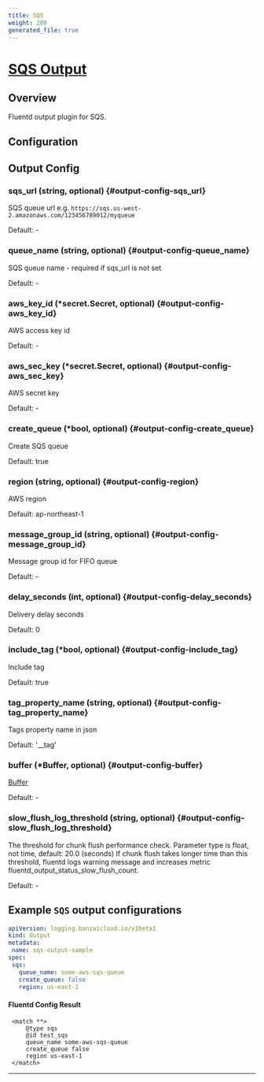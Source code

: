 ```yaml
---
title: SQS
weight: 200
generated_file: true
---
```


# [SQS Output](https://github.com/ixixi/fluent-plugin-sqs)
## Overview
 Fluentd output plugin for SQS.

## Configuration
## Output Config

### sqs_url (string, optional) {#output-config-sqs_url}

SQS queue url e.g. `https://sqs.us-west-2.amazonaws.com/123456789012/myqueue` 

Default: -

### queue_name (string, optional) {#output-config-queue_name}

SQS queue name - required if sqs_url is not set 

Default: -

### aws_key_id (*secret.Secret, optional) {#output-config-aws_key_id}

AWS access key id 

Default: -

### aws_sec_key (*secret.Secret, optional) {#output-config-aws_sec_key}

AWS secret key 

Default: -

### create_queue (*bool, optional) {#output-config-create_queue}

Create SQS queue  

Default:  true

### region (string, optional) {#output-config-region}

AWS region  

Default:  ap-northeast-1

### message_group_id (string, optional) {#output-config-message_group_id}

Message group id for FIFO queue 

Default: -

### delay_seconds (int, optional) {#output-config-delay_seconds}

Delivery delay seconds  

Default:  0

### include_tag (*bool, optional) {#output-config-include_tag}

Include tag  

Default:  true

### tag_property_name (string, optional) {#output-config-tag_property_name}

Tags property name in json  

Default:  '__tag'

### buffer (*Buffer, optional) {#output-config-buffer}

[Buffer](../buffer/) 

Default: -

### slow_flush_log_threshold (string, optional) {#output-config-slow_flush_log_threshold}

The threshold for chunk flush performance check. Parameter type is float, not time, default: 20.0 (seconds) If chunk flush takes longer time than this threshold, fluentd logs warning message and increases metric fluentd_output_status_slow_flush_count. 

Default: -


 ## Example `SQS` output configurations
 ```yaml
apiVersion: logging.banzaicloud.io/v1beta1
kind: Output
metadata:
  name: sqs-output-sample
spec:
  sqs:
    queue_name: some-aws-sqs-queue
    create_queue: false
    region: us-east-1
 ```

 #### Fluentd Config Result
 ```
  <match **>
      @type sqs
      @id test_sqs
      queue_name some-aws-sqs-queue
      create_queue false
      region us-east-1
  </match>
 ```

---
